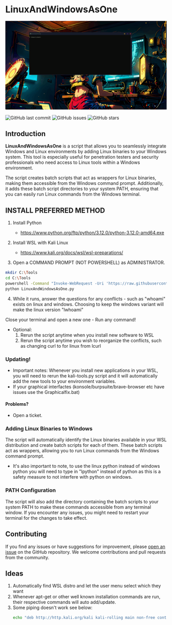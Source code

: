 # LinuxAndWindowsAsOne

<p align="center">
  <img src="static/winlin.gif">
</p>

![GitHub last commit](https://img.shields.io/github/last-commit/pentestfunctions/LinuxAndWindowsAsOne)
![GitHub issues](https://img.shields.io/github/issues/pentestfunctions/LinuxAndWindowsAsOne)
![GitHub stars](https://img.shields.io/github/stars/pentestfunctions/LinuxAndWindowsAsOne)

## Introduction

**LinuxAndWindowsAsOne** is a script that allows you to seamlessly integrate Windows and Linux environments by adding Linux binaries to your Windows system. This tool is especially useful for penetration testers and security professionals who need access to Linux tools within a Windows environment.

The script creates batch scripts that act as wrappers for Linux binaries, making them accessible from the Windows command prompt. Additionally, it adds these batch script directories to your system PATH, ensuring that you can easily run Linux commands from the Windows terminal.

## INSTALL PREFERRED METHOD

1. Install Python
   - https://www.python.org/ftp/python/3.12.0/python-3.12.0-amd64.exe

2. Install WSL with Kali Linux
   - https://www.kali.org/docs/wsl/wsl-preparations/

3. Open a COMMAND PROMPT (NOT POWERSHELL) as ADMINISTRATOR. 

```bash
mkdir C:\Tools
cd C:\Tools
powershell -Command "Invoke-WebRequest -Uri 'https://raw.githubusercontent.com/pentestfunctions/LinuxAndWindowsAsOne/main/LinuxAndWindowsAsOne.py' -OutFile 'LinuxAndWindowsAsOne.py'"
python LinuxAndWindowsAsOne.py
```

4. While it runs, answer the questions for any conflicts - such as "whoami" exists on linux and windows. Choosing to keep the windows variant will make the linux version "lwhoami" 

Close your terminal and open a new one - Run any command!

- Optional:
  1. Rerun the script anytime when you install new software to WSL
  2. Rerun the script anytime you wish to reorganize the conflicts, such as changing curl to for linux from lcurl

### Updating!
- Important notes: Whenever you install new applications in your WSL, you will need to rerun the kali-tools.py script and it will automatically add the new tools to your environment variables.
- If your graphical interfactes (konsole/burpsuite/brave-browser etc have issues use the Graphicalfix.bat)

#### Problems?

- Open a ticket.

### Adding Linux Binaries to Windows

The script will automatically identify the Linux binaries available in your WSL distribution and create batch scripts for each of them. These batch scripts act as wrappers, allowing you to run Linux commands from the Windows command prompt.
- It's also important to note, to use the linux python instead of windows python you will need to type in "lpython" instead of python as this is a safety measure to not interfere with python on windows.

### PATH Configuration

The script will also add the directory containing the batch scripts to your system PATH to make these commands accessible from any terminal window. If you encounter any issues, you might need to restart your terminal for the changes to take effect.

## Contributing

If you find any issues or have suggestions for improvement, please [open an issue](https://github.com/pentestfunctions/LinuxAndWindowsAsOne/issues) on the GitHub repository. We welcome contributions and pull requests from the community.


## Ideas
1. Automatically find WSL distro and let the user menu select which they want
2. Whenever apt-get or other well known installation commands are run, their respective commands will auto add/update.
3. Some piping doesn't work see below:
   ```bash
   echo "deb http://http.kali.org/kali kali-rolling main non-free contrib" | sudo tee /etc/apt/sources.list
   ```
